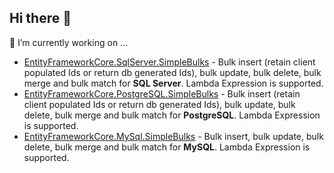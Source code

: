 ## Hi there 👋

🔭 I’m currently working on ...
- [EntityFrameworkCore.SqlServer.SimpleBulks](https://github.com/phongnguyend/EntityFrameworkCore.SqlServer.SimpleBulks) - Bulk insert (retain client populated Ids or return db generated Ids), bulk update, bulk delete, bulk merge and bulk match for **SQL Server**. Lambda Expression is supported.
- [EntityFrameworkCore.PostgreSQL.SimpleBulks](https://github.com/phongnguyend/EntityFrameworkCore.PostgreSQL.SimpleBulks) - Bulk insert (retain client populated Ids or return db generated Ids), bulk update, bulk delete, bulk merge and bulk match for **PostgreSQL**. Lambda Expression is supported.
- [EntityFrameworkCore.MySql.SimpleBulks](https://github.com/phongnguyend/EntityFrameworkCore.MySql.SimpleBulks) - Bulk insert, bulk update, bulk delete, bulk merge and bulk match for **MySQL**. Lambda Expression is supported.

<!--
**phongnguyend/phongnguyend** is a ✨ _special_ ✨ repository because its `README.md` (this file) appears on your GitHub profile.

Here are some ideas to get you started:

- 🔭 I’m currently working on ...
- 🌱 I’m currently learning ...
- 👯 I’m looking to collaborate on ...
- 🤔 I’m looking for help with ...
- 💬 Ask me about ...
- 📫 How to reach me: ...
- 😄 Pronouns: ...
- ⚡ Fun fact: ...
-->
